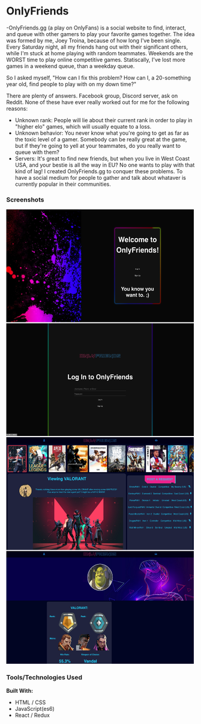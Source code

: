 # OnlyFriends

-OnlyFriends.gg (a play on OnlyFans) is a social website to find, interact, and queue with other gamers to play your favorite games together. The idea was formed by me, Joey Troina, because of how long I've been single. Every Saturday night, all my friends hang out with their significant others, while I'm stuck at home playing with random teammates. Weekends are the WORST time to play online competitive games. Statiscally, I've lost more games in a weekend queue, than a weekday queue.

So I asked myself, "How can I fix this problem? How can I, a 20-something year old, find people to play with on my down time?"

There are plenty of answers. Facebook group, Discord server, ask on Reddit. None of these have ever really worked out for me for the following reasons:

- Unknown rank: People will lie about their current rank in order to play in "higher elo" games, which will usually equate to a loss.
- Unknown behavior: You never know what you're going to get as far as the toxic level of a gamer. Somebody can be really great at the game, but if they're going to yell at your teammates, do you really want to queue with them?
- Servers: It's great to find new friends, but when you live in West Coast USA, and your bestie is all the way in EU? No one wants to play with that kind of lag!
  I created OnlyFriends.gg to conquer these problems. To have a social medium for people to gather and talk about whataver is currently popular in their communities.

### Screenshots

<img src="https://github.com/jtroina8/onlyFriends/blob/master/readme-imgs/register.png" width="500" height="300">

<img src="https://github.com/jtroina8/onlyFriends/blob/master/readme-imgs/login.png" width="500" height="300">

<img src="https://github.com/jtroina8/onlyFriends/blob/master/readme-imgs/home.png" width="500" height="300">

<img src="https://github.com/jtroina8/onlyFriends/blob/master/readme-imgs/profile.png" width="500" height="300">

### Tools/Technologies Used

**Built With:**

- HTML / CSS
- JavaScript(es6)
- React / Redux

